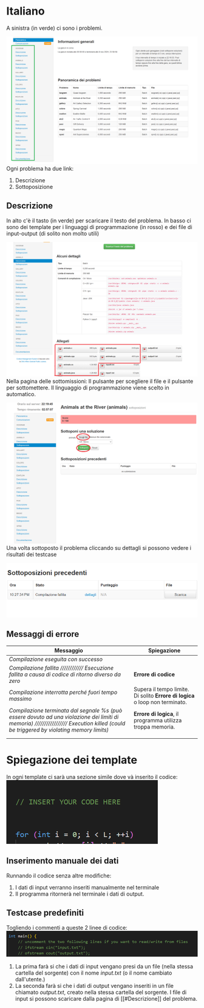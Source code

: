 # Italiano

A sinistra (in verde) ci sono i problemi.

![](../Trash/Pasted%20image%2020241104221750.png)
Ogni problema ha due link:
1. Descrizione
2. Sottoposizione
## Descrizione
In alto c'è il tasto (in verde) per scaricare il testo del problema.
In basso ci sono dei template per i linguaggi di programmazione (in rosso) e dei file di input-output (di solito non molto utili)

![](../Trash/Pasted%20image%2020241104221930.png)Nella pagina delle sottomissioni:
Il pulsante per scegliere il file e il pulsante per sottomettere.
Il linguaggio di programmazione viene scelto in automatico.

![](../Trash/Pasted%20image%2020241104222028.png)Una volta sottoposto il problema cliccando su dettagli si possono vedere i risultati dei testcase


![](../Trash/Pasted%20image%2020241104222805.png)
## Messaggi di errore

| Messaggio                                                                                                                                                                                                                 | Spiegazione                                                                  |
| ------------------------------------------------------------------------------------------------------------------------------------------------------------------------------------------------------------------------- | ---------------------------------------------------------------------------- |
| _Compilazione eseguita con successo_                                                                                                                                                                                      |                                                                              |
| _Compilazione fallita_ *////////////* _Esecuzione fallita a causa di codice di ritorno diverso da zero_                                                                                                                   | **Errore di codice**                                                         |
| _Compilazione interrotta perché fuori tempo massimo_                                                                                                                                                                      | Supera il tempo limite. Di solito **Errore di logica** o loop non terminato. |
| _Compilazione terminata dal segnale %s (può essere dovuto ad una violazione dei limiti di memoria)_                                */////////////////* _Execution killed (could be triggered by violating memory limits)_ | **Errore di logica**, il programma utilizza troppa memoria.                  |
|                                                                                                                                                                                                                           |                                                                              |
|                                                                                                                                                                                                                           |                                                                              |

# Spiegazione dei template
In ogni template ci sarà una sezione simile dove và inserito il codice:
![](../Trash/Pasted%20image%2020241104222934.png)
## Inserimento manuale dei dati
Runnando il codice senza altre modifiche:
1. I dati di input verranno inseriti manualmente nel terminale
2. Il programma ritornerà nel terminale i dati di output.
## Testcase predefiniti
Togliendo i commenti a queste 2 linee di codice:![](../Trash/Pasted%20image%2020241104223051.png)
1. La prima farà si che i dati di input vengano presi da un file (nella stessa cartella del sorgente) con il nome *input.txt* (o il nome cambiato dall'utente.)
2. La seconda farà si che i dati di output vengano inseriti in un file chiamato *output.txt*, creato nella stessa cartella del sorgente.
I file di input si possono scaricare dalla pagina di [[#Descrizione]] del problema.